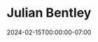 ---
title: Julian Bentley
date: 2024-02-15T00:00:00-07:00
tags:
  - eagle
description:
draft: false
---